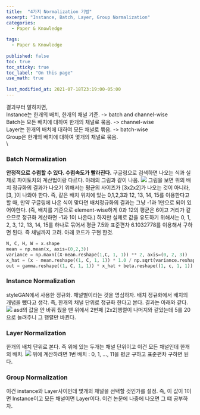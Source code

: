 ```yaml
---
title:  "4가지 Normalization 기법"
excerpt: "Instance, Batch, Layer, Group Normalization"
categories:
  - Paper & Knowledge
  
tags:
  - Paper & Knowledge
 
published: false
toc: true
toc_sticky: true
toc_label: "On this page"
use_math: true
    
last_modified_at: 2021-07-18T23:19:00-05:00
---
```


결과부터 말하자면,\
Instance는 한개의 배치, 한개의 채널 기준. -> batch and channel-wise\
Batch는 모든 배치에 대하여 한개의 채널로 묶음. -> channel-wise\
Layer는 한개의 배치에 대하여 모든 채널로 묶음. -> batch-wise\
Group은 한개의 배치에 대하여 몇개의 채널로 묶음.\
\
### Batch Normalization
**안정적으로 수렴할 수 있다. 수렴속도가 빨라진다.** 구글링으로 검색하면 나오는 식과 실제로 파이토치의 계산법이랑 다르다. 아래의 그림과 같이 나옴.
![](/assets/images/2021-07-18-4_normalization/1.JPG)
그림을 보면 위의 배치 정규화의 결과가 나오기 위해서는 평균의 사이즈가 [3x2x2]가 나오는 것이 아니라, [3, ]이 나와야 한다. 즉, 같은 배치 위치에 있는 0,1,2,3과 
12, 13, 14, 15를 이용한다고 할 때, 만약 구글링에 나온 식이 맞다면 배치정규화의 결과는 그냥 -1과 1만으로 되어 있어야한다. (즉, 배치를 기준으로 element-wise하게 0과 12의 평균은 6이고
거리가 같으므로 정규화 계산하면 -1과 1이 나온다.) 하지만 실제로 값을 유도하기 위해서는 0, 1, 2, 3, 12, 13, 14, 15를 하나로 묶어서 평균 7.5와 표준편차 6.1032778를 이용해서 구하면 된다. 즉 
채널까지 고려. 아래 코드가 구현 한것.

```python
N, C, H, W = x.shape
mean = np.mean(x, axis=(0,2,3))
variance = np.maxn((X-mean.reshape(1,C, 1, 1)) ** 2, axis=(0, 2, 3))
x_hat = (x - mean.reshape((1, C, 1, 1)) * 1.0 / np.sqrt(variance.reshape(1, C, 1, 1)) + eps)
out = gamma.reshape((1, C, 1, 1)) * x_hat + beta.reshape((1, c, 1, 1))
``` 

### Instance Normalization
styleGAN에서 사용한 정규화. 채널별이라는 것을 명심하자. 배치 정규화에서 배치의 개념을 뺐다고 생각. 즉, 한개의 채널 단위로 정규화 한다고 본다. 결과는 아래와 같다.
![](/assets/images/2021-07-18-4_normalization/2.JPG)
asd의 값을 안 바꿔 줬을 땐 위에서 2번째 [2x2]행렬이 나머지와 같았는데 5를 20으로 늘려주니 그 행렬만 바뀐다.

### Layer Normalization
한개의 배치 단위로 본다. 즉 위에 있는 두개는 채널 단위이고 이건 모든 채널인데 한개의 배치.
![](/assets/images/2021-07-18-4_normalization/3.JPG)
위에 계산하려면 1번 배치 : 0, 1, ..., 11을 평균 구하고 표준편차 구하면 된다.

### Group Normalization
이건 instance와 Layer사이인데 몇개의 채널을 선택할 것인가를 설정. 즉, 이 값이 1이면 Instance이고 모든 채널이면 Layer이다. 이건 논문에 나중에 나오면 그 떄 공부하자.
